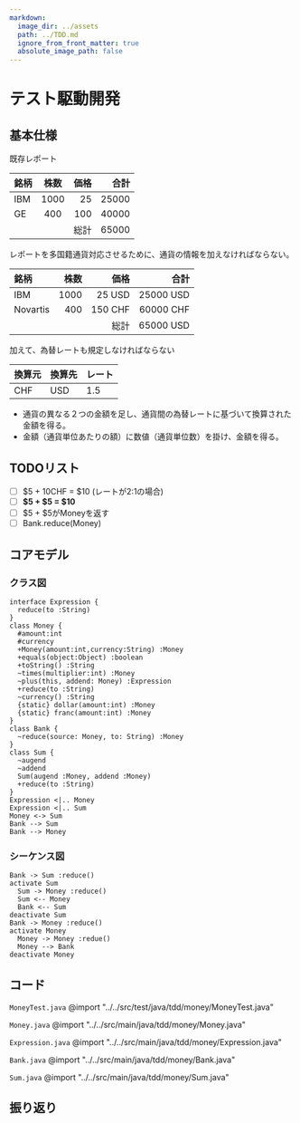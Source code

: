 ```yaml
---
markdown:
  image_dir: ../assets
  path: ../TDD.md
  ignore_from_front_matter: true
  absolute_image_path: false
---
```


# テスト駆動開発


## 基本仕様


既存レポート

|銘柄|株数|価格|合計|
|:---- |:----:|----:|----:|
|IBM |1000|25  |25000|
|GE  |400 |100 |40000|
|    |    |総計 |65000|

レポートを多国籍通貨対応させるために、通貨の情報を加えなければならない。

|銘柄       |株数  |価格  |合計  |
|:----     |----:|----:|----:|
|IBM       |1000|25 USD  |25000 USD|
|Novartis  |400 |150 CHF |60000 CHF|
|          |    |総計 |65000 USD|

加えて、為替レートも規定しなければならない

|換算元|換算先|レート|
|:----|:----|:----|
|CHF|USD|1.5|

+ 通貨の異なる２つの金額を足し、通貨間の為替レートに基づいて換算された金額を得る。
+ 金額（通貨単位あたりの額）に数値（通貨単位数）を掛け、金額を得る。

## TODOリスト

+ [ ] \$5 + 10CHF = \$10 (レートが2:1の場合)
+ [ ] **\$5 + \$5 = \$10**
+ [ ] \$5 + \$5がMoneyを返す
+ [ ] Bank.reduce(Money)

## コアモデル
### クラス図
```puml
interface Expression {
  reduce(to :String)
}
class Money {
  #amount:int
  #currency  
  +Money(amount:int,currency:String) :Money
  +equals(object:Object) :boolean  
  +toString() :String
  ~times(multiplier:int) :Money
  ~plus(this, addend: Money) :Expression
  +reduce(to :String)      
  ~currency() :String
  {static} dollar(amount:int) :Money
  {static} franc(amount:int) :Money  
}
class Bank {
  ~reduce(source: Money, to: String) :Money
}
class Sum {
  ~augend
  ~addend
  Sum(augend :Money, addend :Money)
  +reduce(to :String)
}
Expression <|.. Money
Expression <|.. Sum
Money <-> Sum
Bank --> Sum
Bank --> Money
```
### シーケンス図
```puml
Bank -> Sum :reduce()
activate Sum  
  Sum -> Money :reduce()  
  Sum <-- Money
  Bank <-- Sum  
deactivate Sum
Bank -> Money :reduce()  
activate Money
  Money -> Money :redue()
  Money --> Bank
deactivate Money
```

## コード
`MoneyTest.java`
@import "../../src/test/java/tdd/money/MoneyTest.java"

`Money.java`
@import "../../src/main/java/tdd/money/Money.java"

`Expression.java`
@import "../../src/main/java/tdd/money/Expression.java"

`Bank.java`
@import "../../src/main/java/tdd/money/Bank.java"

`Sum.java`
@import "../../src/main/java/tdd/money/Sum.java"


## 振り返り
